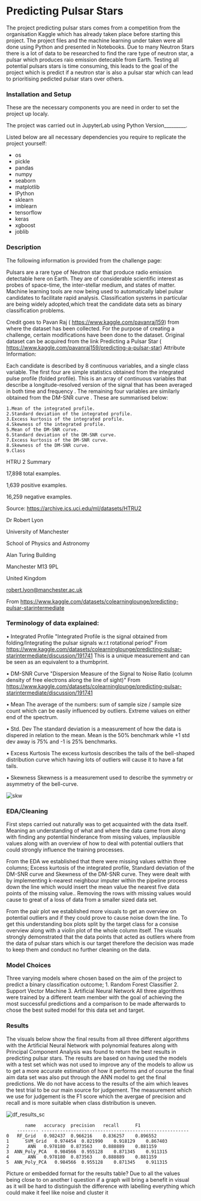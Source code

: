 # Predicting Pulsar Stars

The project predicting pulsar stars comes from a competition from the organisation Kaggle which has already taken place before starting this project. The project files and the machine learning under taken were all done using Python and presented in Notebooks. Due to many Neutron Stars there is a lot of data to be researched to find the rare type of neutron star, a pulsar which produces raio emission detecable from Earth. Testing all potential pulsars stars is time consuming, this leads to the goal of the project which is predict if a neutron star is also a pulsar star which can lead to prioritising pedicted pulsar stars over others. 


### Installation and Setup
These are the necessary components you are need in order to set the project up localy.

The project was carried out in JupyterLab using Python Version_________.

Listed below are all necessary dependencies you require to replicate the project yourself:
- os
- pickle
- pandas
- numpy
- seaborn
- matplotlib
- IPython
- sklearn
- imblearn
- tensorflow
- keras
- xgboost
- joblib


### Description
The following information is provided from the challenge page:


Pulsars are a rare type of Neutron star that produce radio emission detectable here on Earth. They are of considerable scientific interest as probes of space-time, the inter-stellar medium, and states of matter. Machine learning tools are now being used to automatically label pulsar candidates to facilitate rapid analysis. Classification systems in particular are being widely adopted,which treat the candidate data sets as binary classification problems.

Credit goes to Pavan Raj ( https://www.kaggle.com/pavanraj159) from where the dataset has been collected. For the purpose of creating a challenge, certain modifications have been done to the dataset.
Original dataset can be acquired from the link Predicting a Pulsar Star ( https://www.kaggle.com/pavanraj159/predicting-a-pulsar-star)
Attribute Information:

Each candidate is described by 8 continuous variables, and a single class variable. The first four are simple statistics obtained from the integrated pulse profile (folded profile). This is an array of continuous variables that describe a longitude-resolved version of the signal that has been averaged in both time and frequency . The remaining four variables are similarly obtained from the DM-SNR curve . These are summarised below:

	1.Mean of the integrated profile.
	2.Standard deviation of the integrated profile.
	3.Excess kurtosis of the integrated profile.
	4.Skewness of the integrated profile.
	5.Mean of the DM-SNR curve.
	6.Standard deviation of the DM-SNR curve.
	7.Excess kurtosis of the DM-SNR curve.
	8.Skewness of the DM-SNR curve.
	9.Class

HTRU 2 Summary

17,898 total examples.

1,639 positive examples.

16,259 negative examples.

Source:  https://archive.ics.uci.edu/ml/datasets/HTRU2

Dr Robert Lyon

University of Manchester

School of Physics and Astronomy

Alan Turing Building

Manchester M13 9PL

United Kingdom

robert.lyon@manchester.ac.uk

From <https://www.kaggle.com/datasets/colearninglounge/predicting-pulsar-starintermediate> 


### Terminology of data explained:
• Integrated Profile
"Integrated Profile is the signal obtained from folding/Integrating the pulsar signals w.r.t rotational period"
From <https://www.kaggle.com/datasets/colearninglounge/predicting-pulsar-starintermediate/discussion/191741> 
This is a unique measurement and can be seen as an equivalent to a thumbprint.

• DM-SNR Curve
"Dispersion Measure of the Signal to Noise Ratio (column density of free electrons along the line of sight)"
From <https://www.kaggle.com/datasets/colearninglounge/predicting-pulsar-starintermediate/discussion/191741> 

• Mean
The average of the numbers: sum of sample size  / sample size count which can be easily influenced by outliers. Extreme values on either end of the spectrum.

• Std. Dev
The standard deviation is a measurement of how the data is dispered in relation to the mean. Mean is the 50% benchmark while +1 std dev away is 75% and -1 is 25% benchmarks.

• Excess Kurtosis
The excess kurtosis describes the tails of the bell-shaped distribution curve which having lots of outliers will cause it to have a fat tails.

• Skewness
Skewness is a measurement used to describe the symmetry or asymmetry of the bell-curve.

![skw](https://github.com/daistmarco/PredictingPulsarStar/assets/114780077/aca3d64e-dd38-4251-9332-72d8896e3c64)

### EDA/Cleaning
First steps carried out naturally was to get acquainted with the data itself. Meaning an understanding of what and where the data came from along with finding any potential hinderance from missing values, implausible values along with an overview of how to deal with potential outliers that could strongly influence the training processes.

From the EDA we established that there were missing values within three columns; Excess kurtosis of the integrated profile, Standard deviation of the DM-SNR curve and Skewness of the DM-SNR curve. They were dealt with by implementing k-nearest neighbour imputer within the pipeline process down the line which would insert the mean value the nearest five data points of the missing value.. Removing the rows with missing values would cause to great of a loss of data from a smaller sized data set.

From the pair plot we established more visuals to get an overview on potential outliers and if they could prove to cause noise down the line. To get this understanding box plots split by the target class for a consise overview along with a violin plot of the whole column itself. The visuals strongly demonstrated that the data points that acted as outliers where from the data of pulsar stars which is our target therefore the decision was made to keep them and conduct no further cleaning on the data.


### Model Choices
Three varying models where chosen based on the aim of the project to predict a binary classification outcome;
	1. Random Forest Classifier
	2. Support Vector Machine
	3. Artificial Neural Network
All three algorithms were trained by a different team member with the goal of achieving the most successful predictions and a comparison to be made afterwards to chose the best suited model for this data set and target. 


### Results
The visuals below show the final results from all three different algorithms with the Artificial Neural Network with polynomial features along with Principal Component Analysis was found to return the best results in predicting pulsar stars. The results are based on having used the models with a test set which was not used to improve any of the models to allow us to get a more accurate estimation of how it performs and of course the final aim data set was also put through the ANN model to get the final predictions. We do not have access to the results of the aim which leaves the test trial to be our main source for judgement. The measurement which we use for judgement is the F1 score which the avergae of precision and recall and is more suitable when class distribution is uneven. 

![df_results_sc](https://github.com/daistmarco/PredictingPulsarStar/assets/114780077/3ea514b4-7245-4454-8334-9ee72966f9f3)

	  	   name	  accuracy	precision	recall		F1
		-------- -------------------------------------------------------
	0 	RF_Grid	  0.982437	0.966216	0.836257	0.896552
	1      SVM_Grid	  0.974454	0.821990	0.918129	0.867403
	2 	    ANN	  0.978180	0.873563	0.888889	0.881159
	3  ANN_Poly_PCA	  0.984566	0.955128	0.871345	0.911315
	4 	    ANN	  0.978180	0.873563	0.888889	0.881159
	5  ANN_Poly_PCA	  0.984566	0.955128	0.871345	0.911315
	
Picture or embedded format for the results table?
Due to all the values being close to on another I question if a graph will bring a benefit in visual as it will be hard to distinguish the difference with labelling everything which could make it feel like noise and cluster it
